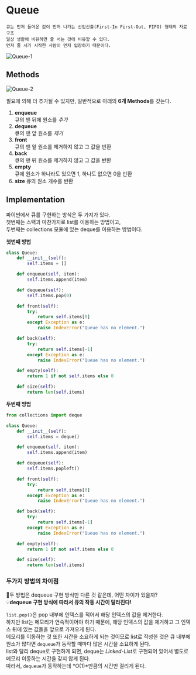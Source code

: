 # Queue
```text
큐는 먼저 들어온 값이 먼저 나가는 선입선출(First-In First-Out, FIFO) 형태의 자료구조
일상 생활에 비유하면 줄 서는 것에 비유할 수 있다.
먼저 줄 서기 시작한 사람이 먼저 입장하기 때문이다.
```
![Queue-1](https://github.com/user-attachments/assets/bcb3832b-cc01-4166-99d3-05dc5eb49fea)

## Methods
![Queue-2](https://github.com/user-attachments/assets/b0645bc6-cd72-4e85-b9ed-360692cfea4d)  

필요에 의해 더 추가될 수 있지만, 일반적으로 아래의 **6개 Methods**를 갖는다.  
1. **enqueue**  
    큐의 맨 뒤에 원소를 _추가_
2. **dequeue**  
    큐의 맨 앞 원소를 _제거_
3. **front**  
    큐의 맨 앞 원소를 제거하지 않고 그 값을 반환
4. **back**  
    큐의 맨 뒤 원소를 제거하지 않고 그 값을 반환
5. **empty**  
    큐에 원소가 하나라도 있으면 1, 하나도 없으면 0을 반환
6. **size**
    큐의 원소 개수를 반환

## Implementation
파이썬에서 큐를 구현하는 방식은 두 가지가 있다.  
첫번째는 스택과 마찬가지로 list를 이용하는 방법이고,  
두번째는 collections 모듈에 있는 deque를 이용하는 방법이다.  
  
**첫번째 방법**
```python
class Queue:
    def __init__(self):
        self.items = []

    def enqueue(self, item):
        self.items.append(item)

    def dequeue(self):
        self.items.pop(0)

    def front(self):
        try:
            return self.items[0]
        except Exception as e:
            raise IndexError("Queue has no element.")

    def back(self):
        try:
            return self.items[-1]
        except Exception as e:
            raise IndexError("Queue has no element.")

    def empty(self):
        return 1 if not self.items else 0

    def size(self):
        return len(self.items)
```
  
**두번째 방법**
```python
from collections import deque

class Queue:
    def __init__(self):
        self.items = deque()

    def enqueue(self, item):
        self.items.append(item)

    def dequeue(self):
        self.items.popleft()

    def front(self):
        try:
            return self.items[0]
        except Exception as e:
            raise IndexError("Queue has no element.")

    def back(self):
        try:
            return self.items[-1]
        except Exception as e:
            raise IndexError("Queue has no element.")

    def empty(self):
        return 1 if not self.items else 0

    def size(self):
        return len(self.items)
```
  
### 두가지 방법의 차이점
🤔두 방법은 dequeue 구현 방식만 다른 것 같은데, 어떤 차이가 있을까?    
💡**dequeue 구현 방식에 따라서 큐의 작동 시간이 달라진다!**  

`list.pop()`은 pop 내부에 인덱스를 적어서 해당 인덱스의 값을 제거한다.  
하지만 list는 메모리가 연속적이어야 하기 때문에, 해당 인덱스의 값을 제거하고 
그 인덱스 뒤에 있는 값들을 앞으로 가져오게 된다.  
메모리를 이동하는 것 또한 시간을 소요하게 되는 것이므로 list로 작성한 것은 큐 내부에 원소가 많다면
`dequeue`가 동작할 때마다 많은 시간을 소요하게 된다.  
list와 달리 deque로 구현하게 되면, deque는 *Linked-List*로 구현되어 있어서 
별도로 메모리 이동하는 시간을 갖지 않게 된다.  
따라서, `dequeue`가 동작하는데 *O(1)*만큼의 시간만 걸리게 된다.
